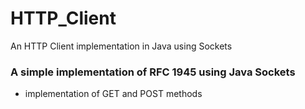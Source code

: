 # HTTP_Client
An HTTP Client implementation in Java using Sockets

### A simple implementation of RFC 1945 using Java Sockets

- implementation of GET and POST methods
